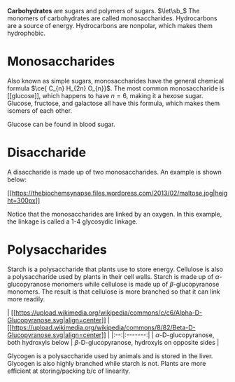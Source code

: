 **Carbohydrates** are sugars and polymers of sugars. $\let\sb_$ The monomers of carbohydrates are called monosaccharides. Hydrocarbons are a source of energy. Hydrocarbons are nonpolar, which makes them hydrophobic.

# Monosaccharides

Also known as simple sugars, monosaccharides have the general chemical formula $\ce{ C_{n} H_{2n} O_{n}}$. The most common monosaccharide is [[glucose]], which happens to have $n=6$, making it a hexose sugar. Glucose, fructose, and galactose all have this formula, which makes them isomers of each other. 

Glucose can be found in blood sugar.

# Disaccharide

A disaccharide is made up of two monosaccharides. An example is shown below:

[[https://thebiochemsynapse.files.wordpress.com/2013/02/maltose.jpg|height=300px]]

Notice that the monosaccharides are linked by an oxygen. In this example, the linkage is called a 1-4 glycosydic linkage.

# Polysaccharides

Starch is a polysaccharide that plants use to store energy. Cellulose is also a polysaccharide used by plants in their cell walls. Starch is made up of $\alpha$-glucopyranose monomers while cellulose is made up of $\beta$-glucopyranose monomers. The result is that cellulose is more branched so that it can link more readily.


| [[https://upload.wikimedia.org/wikipedia/commons/c/c6/Alpha-D-Glucopyranose.svg|align=center]] | [[https://upload.wikimedia.org/wikipedia/commons/8/82/Beta-D-Glucopyranose.svg|align=center]] |
|:--:|:-------:|
| $\alpha$-D-glucopyranose, both hydroxyls below | $\beta$-D-glucopyranose, hydroxyls on opposite sides |


Glycogen is a polysaccharide used by animals and is stored in the liver. Glycogen is also highly branched while starch is not. Plants are more efficient at storing/packing b/c of linearity.